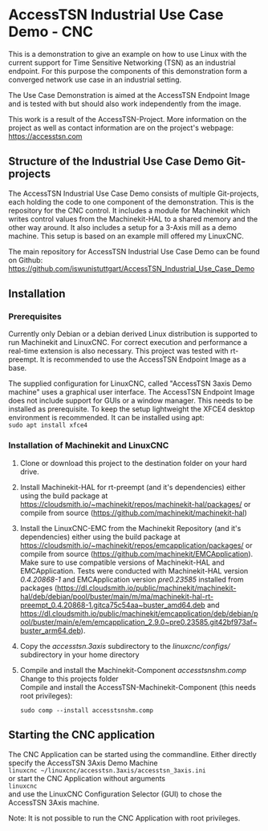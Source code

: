 # AccessTSN Industrial Use Case Demo - CNC
This is a demonstration to give an example on how to use Linux with the current support for Time Sensitive Networking (TSN) as an industrial endpoint. For this purpose the components of this demonstration form a converged network use case in an industrial setting. 

The Use Case Demonstration is aimed at the AccessTSN Endpoint Image and is tested with but should also work independently from the image.

This work is a result of the AccessTSN-Project. More information on the project as well as contact information are on the project's webpage: https://accesstsn.com

## Structure of the Industrial Use Case Demo Git-projects

The AccessTSN Industrial Use Case Demo consists of multiple Git-projects, each holding the code to one component of the demonstration. This is the repository for the CNC control. It includes a module for Machinekit which writes control values from the Machinekit-HAL to a shared memory and the other way around. It also includes a setup for a 3-Axis mill as a demo machine. This setup is based on an example mill offered my LinuxCNC.

The main repository for AccessTSN Industrial Use Case Demo can be found on Github: https://github.com/iswunistuttgart/AccessTSN_Industrial_Use_Case_Demo


## Installation
### Prerequisites
Currently only Debian or a debian derived Linux distribution is supported to run Machinekit and LinuxCNC. For correct execution and performance a real-time extension is also necessary. This project was tested with rt-preempt. It is recommended to use the AccessTSN Endpoint Image as a base. 

The supplied configuration for LinuxCNC, called "AccessTSN 3axis Demo machine" uses a graphical user interface. The AccessTSN Endpoint Image does not include support for GUIs or a window manager. This needs to be installed as prerequisite. To keep the setup lightweight the XFCE4 desktop environment is recommended. It can be installed using apt:  
```sudo apt install xfce4```

### Installation of Machinekit and LinuxCNC
1. Clone or download this project to the destination folder on your hard drive.
2. Install Machinekit-HAL for rt-preempt (and it's dependencies) either using the build package at https://cloudsmith.io/~machinekit/repos/machinekit-hal/packages/ or compile from source (https://github.com/machinekit/machinekit-hal)
3. Install the LinuxCNC-EMC from the Machinekit Repository (and it's dependencies) either using the build package at https://cloudsmith.io/~machinekit/repos/emcapplication/packages/ or compile from source (https://github.com/machinekit/EMCApplication). Make sure to use compatible versions of Machinekit-HAL and EMCApplication. Tests were conducted with Machinekit-HAL version _0.4.20868-1_ and EMCApplication version _pre0.23585_ installed from packages (https://dl.cloudsmith.io/public/machinekit/machinekit-hal/deb/debian/pool/buster/main/m/ma/machinekit-hal-rt-preempt_0.4.20868-1.gitca75c54aa~buster_amd64.deb and https://dl.cloudsmith.io/public/machinekit/emcapplication/deb/debian/pool/buster/main/e/em/emcapplication_2.9.0~pre0.23585.git42bf973af~buster_arm64.deb).
4. Copy the _accesstsn.3axis_ subdirectory to the _linuxcnc/configs/_ subdirectory in your home directory
5. Compile and install the Machinekit-Component _accesstsnshm.comp_  
   Change to this projects folder  
   Compile and install the AccessTSN-Machinekit-Component (this needs root privileges):  

   ```sudo comp --install accesstsnshm.comp```

## Starting the CNC application

The CNC Application can be started using the commandline. Either directly specify the AccessTSN 3Axis Demo Machine   
```linuxcnc ~/linuxcnc/accesstsn.3axis/accesstsn_3axis.ini```  
or start the CNC Application without arguments  
```linuxcnc ```  
and use the LinuxCNC Configuration Selector (GUI) to chose the AccessTSN 3Axis machine.

Note: It is not possible to run the CNC Application with root privileges.


